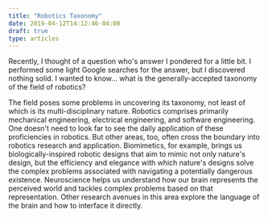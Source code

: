 ```yaml
---
title: "Robotics Taxonomy"
date: 2019-04-12T14:12:46-04:00
draft: true
type: articles
---
```


Recently, I thought of a question who's answer I pondered for a little bit. I performed some light Google searches for the answer, but I discovered nothing solid. I wanted to know... what is the generally-accepted taxonomy of the field of robotics?

The field poses some problems in uncovering its taxonomy, not least of which is its multi-disciplinary nature. Robotics comprises primarily mechanical engineering, electrical engineering, and software engineering. One doesn't need to look far to see the daily application of these proficiencies in robotics. But other areas, too, often cross the boundary into robotics research and application. Biomimetics, for example, brings us biologically-inspired robotic designs that aim to mimic not only nature's design, but the efficiency and elegance with which nature's designs solve the complex problems associated with navigating a potentially dangerous existence. Neuroscience helps us understand how our brain represents the perceived world and tackles complex problems based on that representation. Other research avenues in this area explore the language of the brain and how to interface it directly.

